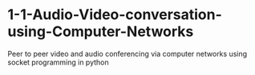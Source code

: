 # 1-1-Audio-Video-conversation-using-Computer-Networks
Peer to peer video and audio conferencing via computer networks using socket programming in python
